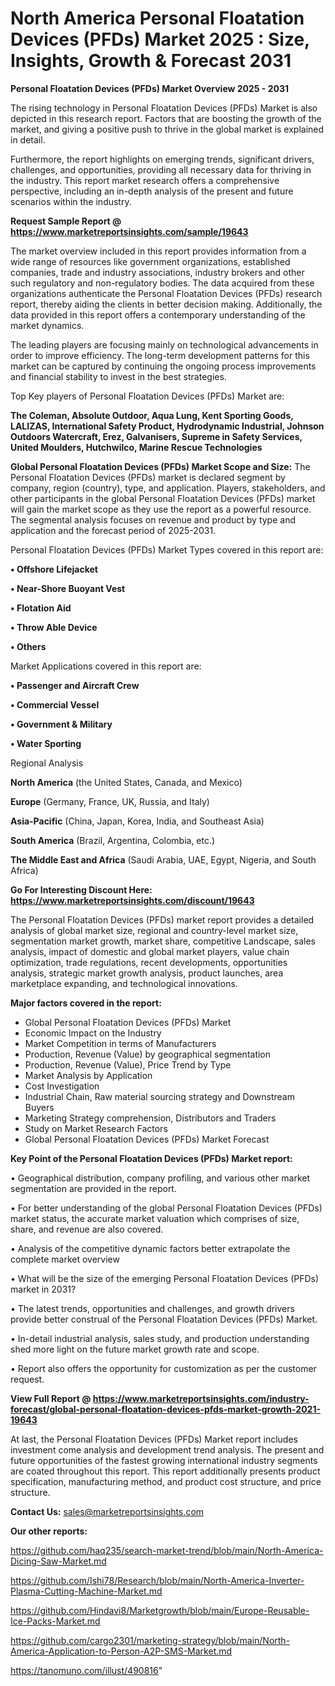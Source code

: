 # North America Personal Floatation Devices (PFDs) Market 2025 : Size, Insights, Growth & Forecast 2031

<Strong> Personal Floatation Devices (PFDs) Market Overview 2025 - 2031</strong>

The rising technology in Personal Floatation Devices (PFDs) Market is also depicted in this research report. Factors that are boosting the growth of the market, and giving a positive push to thrive in the global market is explained in detail.

Furthermore, the report highlights on emerging trends, significant drivers, challenges, and opportunities, providing all necessary data for thriving in the industry. This report market research offers a comprehensive perspective, including an in-depth analysis of the present and future scenarios within the industry.

<strong>Request Sample Report @ <a href=https://www.marketreportsinsights.com/sample/19643>https://www.marketreportsinsights.com/sample/19643</a></strong>

The market overview included in this report provides information from a wide range of resources like government organizations, established companies, trade and industry associations, industry brokers and other such regulatory and non-regulatory bodies. The data acquired from these organizations authenticate the Personal Floatation Devices (PFDs) research report, thereby aiding the clients in better decision making. Additionally, the data provided in this report offers a contemporary understanding of the market dynamics.

The leading players are focusing mainly on technological advancements in order to improve efficiency. The long-term development patterns for this market can be captured by continuing the ongoing process improvements and financial stability to invest in the best strategies.

Top Key players of Personal Floatation Devices (PFDs) Market are:

<strong>The Coleman, Absolute Outdoor, Aqua Lung, Kent Sporting Goods, LALIZAS, International Safety Product, Hydrodynamic Industrial, Johnson Outdoors Watercraft, Erez, Galvanisers, Supreme in Safety Services, United Moulders, Hutchwilco, Marine Rescue Technologies</strong>

<strong><b>Global Personal Floatation Devices (PFDs) Market Scope and Size:</b></strong>
The Personal Floatation Devices (PFDs) market is declared segment by company, region (country), type, and application. Players, stakeholders, and other participants in the global Personal Floatation Devices (PFDs) market will gain the market scope as they use the report as a powerful resource. The segmental analysis focuses on revenue and product by type and application and the forecast period of 2025-2031.

Personal Floatation Devices (PFDs) Market Types covered in this report are:

<strong>• Offshore Lifejacket

• Near-Shore Buoyant Vest

• Flotation Aid

• Throw Able Device

• Others</strong>

Market Applications covered in this report are:

<strong>• Passenger and Aircraft Crew

• Commercial Vessel

• Government & Military

• Water Sporting</strong> 

Regional Analysis

<strong>North America</strong> (the United States, Canada, and Mexico)

<strong>Europe</strong> (Germany, France, UK, Russia, and Italy)

<strong>Asia-Pacific</strong> (China, Japan, Korea, India, and Southeast Asia)

<strong>South America</strong> (Brazil, Argentina, Colombia, etc.)

<strong>The Middle East and Africa</strong> (Saudi Arabia, UAE, Egypt, Nigeria, and South Africa)

<strong>Go For Interesting Discount Here: <a href=https://www.marketreportsinsights.com/discount/19643>https://www.marketreportsinsights.com/discount/19643</a></strong>

The Personal Floatation Devices (PFDs) market report provides a detailed analysis of global market size, regional and country-level market size, segmentation market growth, market share, competitive Landscape, sales analysis, impact of domestic and global market players, value chain optimization, trade regulations, recent developments, opportunities analysis, strategic market growth analysis, product launches, area marketplace expanding, and technological innovations.

<strong><b>Major factors covered in the report:</b></strong>
<ul>
  <li>Global Personal Floatation Devices (PFDs) Market </li>
  <li>Economic Impact on the Industry</li>
  <li>Market Competition in terms of Manufacturers</li>
  <li>Production, Revenue (Value) by geographical segmentation</li>
  <li>Production, Revenue (Value), Price Trend by Type</li>
  <li>Market Analysis by Application</li>
  <li>Cost Investigation</li>
  <li>Industrial Chain, Raw material sourcing strategy and Downstream Buyers</li>
  <li>Marketing Strategy comprehension, Distributors and Traders</li>
  <li>Study on Market Research Factors</li>
  <li>Global Personal Floatation Devices (PFDs) Market Forecast</li>
</ul>

<strong><b>Key Point of the Personal Floatation Devices (PFDs) Market report:</b></strong>

• Geographical distribution, company profiling, and various other market segmentation are provided in the report.

• For better understanding of the global Personal Floatation Devices (PFDs) market status, the accurate market valuation which comprises of size, share, and revenue are also covered.

• Analysis of the competitive dynamic factors better extrapolate the complete market overview

• What will be the size of the emerging Personal Floatation Devices (PFDs) market in 2031?

• The latest trends, opportunities and challenges, and growth drivers provide better construal of the Personal Floatation Devices (PFDs) Market.

• In-detail industrial analysis, sales study, and production understanding shed more light on the future market growth rate and scope.

• Report also offers the opportunity for customization as per the customer request.

<strong><b>View Full Report @ <a href=https://www.marketreportsinsights.com/industry-forecast/global-personal-floatation-devices-pfds-market-growth-2021-19643>https://www.marketreportsinsights.com/industry-forecast/global-personal-floatation-devices-pfds-market-growth-2021-19643</a></b></strong>


At last, the Personal Floatation Devices (PFDs) Market report includes investment come analysis and development trend analysis. The present and future opportunities of the fastest growing international industry segments are coated throughout this report. This report additionally presents product specification, manufacturing method, and product cost structure, and price structure.

<strong>Contact Us:</strong>
sales@marketreportsinsights.com

<strong>Our other reports:</strong>

<a href=https://github.com/haq235/search-market-trend/blob/main/North-America-Dicing-Saw-Market.md>https://github.com/haq235/search-market-trend/blob/main/North-America-Dicing-Saw-Market.md</a>

<a href=https://github.com/Ishi78/Research/blob/main/North-America-Inverter-Plasma-Cutting-Machine-Market.md>https://github.com/Ishi78/Research/blob/main/North-America-Inverter-Plasma-Cutting-Machine-Market.md</a>

<a href=https://github.com/Hindavi8/Marketgrowth/blob/main/Europe-Reusable-Ice-Packs-Market.md>https://github.com/Hindavi8/Marketgrowth/blob/main/Europe-Reusable-Ice-Packs-Market.md</a>

<a href=https://github.com/cargo2301/marketing-strategy/blob/main/North-America-Application-to-Person-A2P-SMS-Market.md>https://github.com/cargo2301/marketing-strategy/blob/main/North-America-Application-to-Person-A2P-SMS-Market.md</a>

<a href=https://tanomuno.com/illust/490816>https://tanomuno.com/illust/490816</a>"
